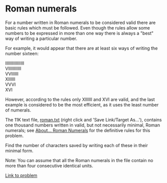 # Roman numerals

<p>For a number written in Roman numerals to be considered valid there are basic rules which must be followed. Even though the rules allow some numbers to be expressed in more than one way there is always a "best" way of writing a particular number.</p>
<p>For example, it would appear that there are at least six ways of writing the number sixteen:</p>
<p class="margin_left monospace">IIIIIIIIIIIIIIII<br />
VIIIIIIIIIII<br />
VVIIIIII<br />
XIIIIII<br />
VVVI<br />
XVI</p>
<p>However, according to the rules only <span class="monospace">XIIIIII</span> and <span class="monospace">XVI</span> are valid, and the last example is considered to be the most efficient, as it uses the least number of numerals.</p>
<p>The 11K text file, <a href="project/resources/p089_roman.txt">roman.txt</a> (right click and 'Save Link/Target As...'), contains one thousand numbers written in valid, but not necessarily minimal, Roman numerals; see <a href="about=roman_numerals">About... Roman Numerals</a> for the definitive rules for this problem.</p>
<p>Find the number of characters saved by writing each of these in their minimal form.</p>
<p class="smaller">Note: You can assume that all the Roman numerals in the file contain no more than four consecutive identical units.</p>


[Link to problem](https://projecteuler.net/problem=89)
